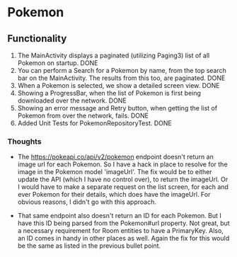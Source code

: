 # Pokemon

## Functionality

1. The MainActivity displays a paginated (utilizing Paging3) list of all Pokemon on startup. DONE
2. You can perform a Search for a Pokemon by name, from the top search bar on the MainActivity. The results from this too, are paginated. DONE
3. When a Pokemon is selected, we show a detailed screen view. DONE
4. Showing a ProgressBar, when the list of Pokemon is first being downloaded over the network. DONE
5. Showing an error message and Retry button, when getting the list of Pokemon from over the network, fails. DONE
6. Added Unit Tests for PokemonRepositoryTest. DONE

### Thoughts

- The https://pokeapi.co/api/v2/pokemon endpoint doesn't return an image url for each Pokemon. So I have a hack in place to resolve for the image in the Pokemon model 'imageUrl'. The fix would be to either update the API (which I have no control over), to return the imageUrl. Or I would have to make a separate request on the list screen, for each and ever Pokemon for their details, which does have the imageUrl. For obvious reasons, I didn't go with this approach.

- That same endpoint also doesn't return an ID for each Pokemon. But I have this ID being parsed from the Pokemon#url property. Not great, but a necessary requirement for Room entities to have a PrimaryKey. Also, an ID comes in handy in other places as well. Again the fix for this would be the same as listed in the previous bullet point. 